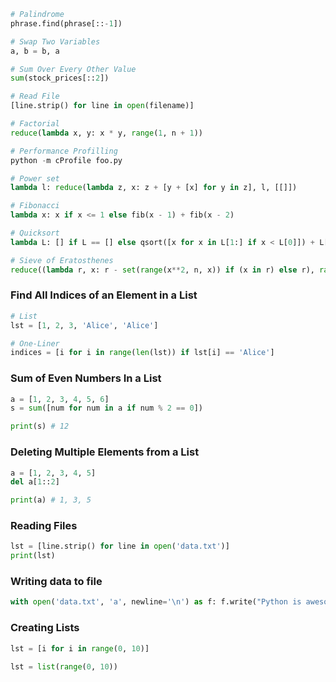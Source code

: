 ```python
# Palindrome
phrase.find(phrase[::-1])

# Swap Two Variables
a, b = b, a

# Sum Over Every Other Value
sum(stock_prices[::2])

# Read File
[line.strip() for line in open(filename)]

# Factorial
reduce(lambda x, y: x * y, range(1, n + 1))

# Performance Profilling
python -m cProfile foo.py

# Power set
lambda l: reduce(lambda z, x: z + [y + [x] for y in z], l, [[]])

# Fibonacci
lambda x: x if x <= 1 else fib(x - 1) + fib(x - 2)

# Quicksort
lambda L: [] if L == [] else qsort([x for x in L[1:] if x < L[0]]) + L[0:1] + qsort([x for x in L[1:] if x >= L[0]])

# Sieve of Eratosthenes
reduce((lambda r, x: r - set(range(x**2, n, x)) if (x in r) else r), range(2, int(n**0.5)), set(range(2, n)))
```



### Find All Indices of an Element in a List

```python
# List
lst = [1, 2, 3, 'Alice', 'Alice']

# One-Liner
indices = [i for i in range(len(lst)) if lst[i] == 'Alice']
```



### Sum of Even Numbers In a List

```python
a = [1, 2, 3, 4, 5, 6]
s = sum([num for num in a if num % 2 == 0])

print(s) # 12
```



### Deleting Multiple Elements from a List

```python
a = [1, 2, 3, 4, 5]
del a[1::2]

print(a) # 1, 3, 5
```

### Reading Files

```python
lst = [line.strip() for line in open('data.txt')]
print(lst)
```

### Writing data to file

```python
with open('data.txt', 'a', newline='\n') as f: f.write("Python is awesome")
```

### Creating Lists

```python
lst = [i for i in range(0, 10)]

lst = list(range(0, 10))
```



